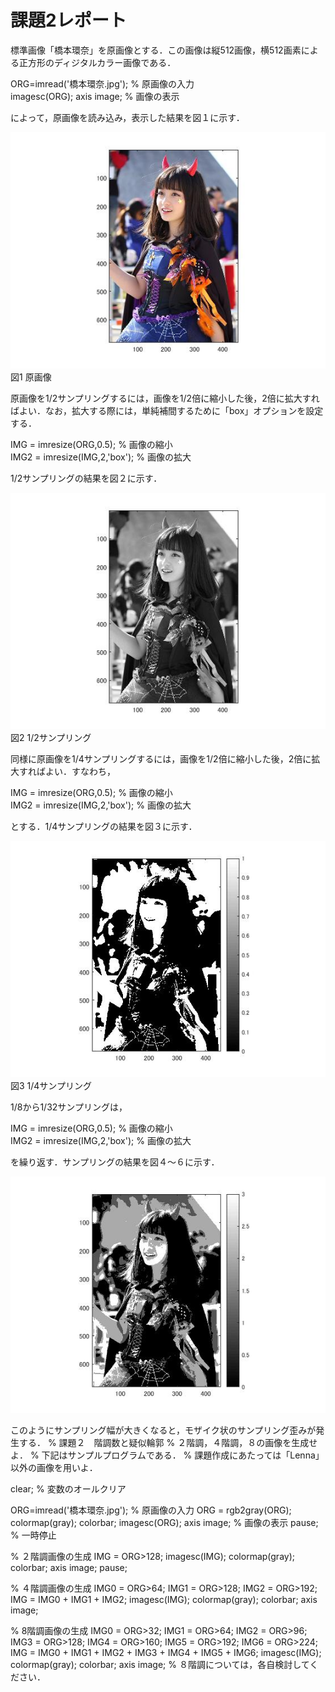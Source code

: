 # 課題2レポート

標準画像「橋本環奈」を原画像とする．この画像は縦512画像，横512画素による正方形のディジタルカラー画像である．

ORG=imread('橋本環奈.jpg'); % 原画像の入力  
imagesc(ORG); axis image; % 画像の表示

によって，原画像を読み込み，表示した結果を図１に示す．

![原画像](https://github.com/Tsutayaa/lecture_image_processing/blob/master/image/kadai1.1.jpg
)  
図1 原画像

原画像を1/2サンプリングするには，画像を1/2倍に縮小した後，2倍に拡大すればよい．なお，拡大する際には，単純補間するために「box」オプションを設定する．

IMG = imresize(ORG,0.5); % 画像の縮小  
IMG2 = imresize(IMG,2,'box'); % 画像の拡大

1/2サンプリングの結果を図２に示す．

![原画像](https://github.com/Tsutayaa/lecture_image_processing/blob/master/image/kadai2.1.jpg
)  
図2 1/2サンプリング

同様に原画像を1/4サンプリングするには，画像を1/2倍に縮小した後，2倍に拡大すればよい．すなわち，

IMG = imresize(ORG,0.5); % 画像の縮小  
IMG2 = imresize(IMG,2,'box'); % 画像の拡大

とする．1/4サンプリングの結果を図３に示す．

![原画像](https://github.com/Tsutayaa/lecture_image_processing/blob/master/image/kadai2.2.jpg
)  
図3 1/4サンプリング

1/8から1/32サンプリングは，

IMG = imresize(ORG,0.5); % 画像の縮小  
IMG2 = imresize(IMG,2,'box'); % 画像の拡大

を繰り返す．サンプリングの結果を図４～６に示す．

![原画像](https://github.com/Tsutayaa/lecture_image_processing/blob/master/image/kadai2.3.jpg
)  

このようにサンプリング幅が大きくなると，モザイク状のサンプリング歪みが発生する．
% 課題２　階調数と疑似輪郭
% ２階調，４階調，８の画像を生成せよ．
% 下記はサンプルプログラムである．
% 課題作成にあたっては「Lenna」以外の画像を用いよ．

clear; % 変数のオールクリア

ORG=imread('橋本環奈.jpg'); % 原画像の入力
ORG = rgb2gray(ORG); colormap(gray); colorbar;
imagesc(ORG); axis image; % 画像の表示
pause; % 一時停止

% ２階調画像の生成
IMG = ORG>128;
imagesc(IMG); colormap(gray); colorbar;  axis image;
pause;

% ４階調画像の生成
IMG0 = ORG>64;
IMG1 = ORG>128;
IMG2 = ORG>192;
IMG = IMG0 + IMG1 + IMG2;
imagesc(IMG); colormap(gray); colorbar;  axis image;

% 8階調画像の生成
IMG0 = ORG>32;
IMG1 = ORG>64;
IMG2 = ORG>96;
IMG3 = ORG>128;
IMG4 = ORG>160;
IMG5 = ORG>192;
IMG6 = ORG>224;
IMG = IMG0 + IMG1 + IMG2 + IMG3 + IMG4 + IMG5 + IMG6;
imagesc(IMG); colormap(gray); colorbar;  axis image;
% ８階調については，各自検討してください．

